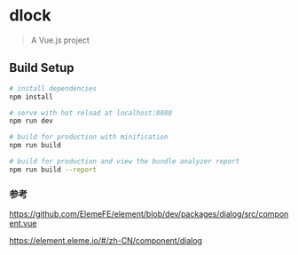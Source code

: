 # dlock

> A Vue.js project

## Build Setup

``` bash
# install dependencies
npm install

# serve with hot reload at localhost:8080
npm run dev

# build for production with minification
npm run build

# build for production and view the bundle analyzer report
npm run build --report
```

### 参考
https://github.com/ElemeFE/element/blob/dev/packages/dialog/src/component.vue

https://element.eleme.io/#/zh-CN/component/dialog
